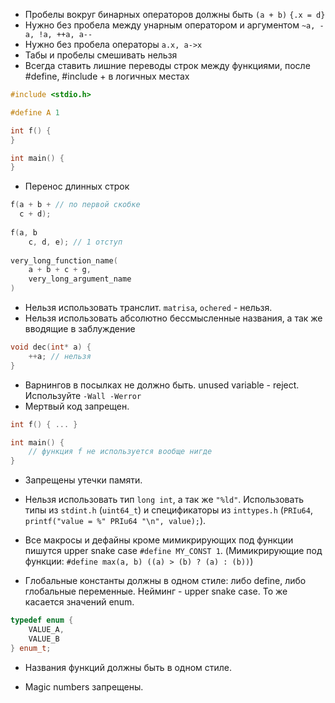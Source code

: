 

* Пробелы вокруг бинарных операторов должны быть `(a + b)` `{.x = d}`
* Нужно без пробела между унарным оператором и аргументом `~a, -a, !a, ++a, a--`
* Нужно без пробела операторы `a.x, a->x`
* Табы и пробелы смешивать нельзя
* Всегда ставить лишние переводы строк между функциями, после #define, #include + в логичных местах

```cpp
#include <stdio.h>

#define A 1

int f() {
}

int main() {
}
```

* Перенос длинных строк

```cpp
f(a + b + // по первой скобке
  c + d);
  
f(a, b
    c, d, e); // 1 отступ
    
very_long_function_name(
    a + b + c + g,
    very_long_argument_name
)

```


* Нельзя использовать транслит. `matrisa`, `ochered` - нельзя.
* Нельзя использовать абсолютно бессмысленные названия, а так же вводящие в заблуждение

```cpp
void dec(int* a) {
    ++a; // нельзя
}
```



* Варнингов в посылках не должно быть. unused variable - reject. Используйте `-Wall -Werror`
* Мертвый код запрещен.

```cpp
int f() { ... }

int main() {
    // функция f не используется вообще нигде
}

```

* Запрещены утечки памяти.

* Нельзя использовать тип `long int`, а так же `"%ld"`. Использовать типы из `stdint.h` (`uint64_t`) и спецификаторы из `inttypes.h` (`PRIu64`, `printf("value = %" PRIu64 "\n", value);`).

* Все макросы и дефайны кроме мимикрирующих под функции пишутся upper snake case `#define MY_CONST 1`. (Мимикрирующие под функции: `#define max(a, b) ((a) > (b) ? (a) : (b))`)

* Глобальные константы должны в одном стиле: либо define, либо глобальные переменные. Нейминг - upper snake case. То же касается значений enum.

```cpp
typedef enum {
    VALUE_A,
    VALUE_B
} enum_t;
```

* Названия функций должны быть в одном стиле.

* Magic numbers запрещены. 




```python

```


```python

```


```python

```


```python

```

